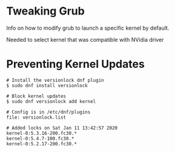 
# Tweaking Grub

Info on how to modify grub to launch a specific kernel by default.

Needed to select kernel that was compatible with NVidia driver

# Preventing Kernel Updates

    # Install the versionlock dnf plugin
    $ sudo dnf install versionlock

    # Block kernel updates
    $ sudo dnf versionlock add kernel

    # Config is in /etc/dnf/plugins
    file: versionlock.list

    # Added locks on Sat Jan 11 13:42:57 2020
    kernel-0:5.3.16-200.fc30.*
    kernel-0:5.4.7-100.fc30.*
    kernel-0:5.2.17-200.fc30.*

